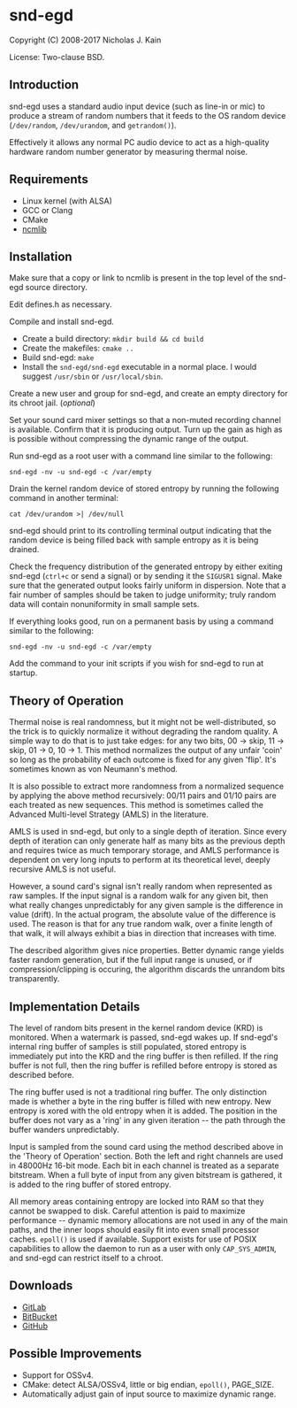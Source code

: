 # snd-egd

Copyright (C) 2008-2017 Nicholas J. Kain

License: Two-clause BSD.

## Introduction

snd-egd uses a standard audio input device (such as line-in or mic) to
produce a stream of random numbers that it feeds to the OS random device
(`/dev/random`, `/dev/urandom`, and `getrandom()`).

Effectively it allows any normal PC audio device to act as a high-quality
hardware random number generator by measuring thermal noise.

## Requirements

* Linux kernel (with ALSA)
* GCC or Clang
* CMake
* [ncmlib](https://github.com/niklata/ncmlib)

## Installation

Make sure that a copy or link to ncmlib is present in the top level of
the snd-egd source directory.

Edit defines.h as necessary.

Compile and install snd-egd.
* Create a build directory: `mkdir build && cd build`
* Create the makefiles: `cmake ..`
* Build snd-egd: `make`
* Install the `snd-egd/snd-egd` executable in a normal place.  I would
  suggest `/usr/sbin` or `/usr/local/sbin`.

Create a new user and group for snd-egd, and create an empty directory for
its chroot jail. (_optional_)

Set your sound card mixer settings so that a non-muted recording channel
is available.  Confirm that it is producing output.  Turn up the gain
as high as is possible without compressing the dynamic range of the output.

Run snd-egd as a root user with a command line similar to the following:

`snd-egd -nv -u snd-egd -c /var/empty`

Drain the kernel random device of stored entropy by running the
following command in another terminal:

`cat /dev/urandom >| /dev/null`

snd-egd should print to its controlling terminal output indicating that
the random device is being filled back with sample entropy as it is being
drained.

Check the frequency distribution of the generated entropy by either
exiting snd-egd (`ctrl+c` or send a signal) or by sending it the `SIGUSR1`
signal.  Make sure that the generated output looks fairly uniform in
dispersion.  Note that a fair number of samples should be taken to
judge uniformity; truly random data will contain nonuniformity in small
sample sets.

If everything looks good, run on a permanent basis by using a command
similar to the following:

`snd-egd -nv -u snd-egd -c /var/empty`

Add the command to your init scripts if you wish for snd-egd to run
at startup.

## Theory of Operation

Thermal noise is real randomness, but it might not be well-distributed, so
the trick is to quickly normalize it without degrading the random quality.
A simple way to do that is to just take edges: for any two bits, 00 ->
skip, 11 -> skip, 01 -> 0, 10 -> 1.  This method normalizes the output
of any unfair 'coin' so long as the probability of each outcome is fixed
for any given 'flip'.  It's sometimes known as von Neumann's method.

It is also possible to extract more randomness from a normalized sequence
by applying the above method recursively: 00/11 pairs and 01/10 pairs
are each treated as new sequences.  This method is sometimes called the
Advanced Multi-level Strategy (AMLS) in the literature.

AMLS is used in snd-egd, but only to a single depth of iteration.
Since every depth of iteration can only generate half as many bits as
the previous depth and requires twice as much temporary storage, and
AMLS performance is dependent on very long inputs to perform at its
theoretical level, deeply recursive AMLS is not useful.

However, a sound card's signal isn't really random when represented as
raw samples.  If the input signal is a random walk for any given bit,
then what really changes unpredictably for any given sample is the
difference in value (drift).  In the actual program, the absolute value
of the difference is used.  The reason is that for any true random walk,
over a finite length of that walk, it will always exhibit a bias in
direction that increases with time.

The described algorithm gives nice properties.  Better dynamic range
yields faster random generation, but if the full input range is unused,
or if compression/clipping is occuring, the algorithm discards the
unrandom bits transparently.

## Implementation Details

The level of random bits present in the kernel random device (KRD) is
monitored.  When a watermark is passed, snd-egd wakes up.  If snd-egd's
internal ring buffer of samples is still populated, stored entropy
is immediately put into the KRD and the ring buffer is then refilled.
If the ring buffer is not full, then the ring buffer is refilled before
entropy is stored as described before.

The ring buffer used is not a traditional ring buffer.  The only
distinction made is whether a byte in the ring buffer is filled with new
entropy.  New entropy is xored with the old entropy when it is added.
The position in the buffer does not vary as a 'ring' in any given
iteration -- the path through the buffer wanders unpredictably.

Input is sampled from the sound card using the method described above in
the 'Theory of Operation' section.  Both the left and right channels are
used in 48000Hz 16-bit mode.  Each bit in each channel is treated as a
separate bitstream.  When a full byte of input from any given bitstream
is gathered, it is added to the ring buffer of stored entropy.

All memory areas containing entropy are locked into RAM so that they
cannot be swapped to disk.  Careful attention is paid to maximize
performance -- dynamic memory allocations are not used in any of the main
paths, and the inner loops should easily fit into even small processor
caches.  `epoll()` is used if available.  Support exists for use of POSIX
capabilities to allow the daemon to run as a user with only `CAP_SYS_ADMIN`,
and snd-egd can restrict itself to a chroot.

## Downloads

* [GitLab](https://gitlab.com/niklata/snd-egd)
* [BitBucket](https://bitbucket.com/niklata/snd-egd)
* [GitHub](https://github.com/niklata/snd-egd)

## Possible Improvements

* Support for OSSv4.
* CMake: detect ALSA/OSSv4, little or big endian, `epoll()`, PAGE_SIZE.
* Automatically adjust gain of input source to maximize dynamic range.

